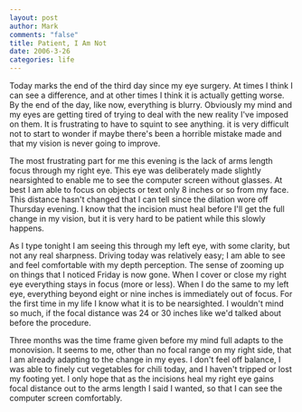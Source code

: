 ```yaml
--- 
layout: post
author: Mark
comments: "false"
title: Patient, I Am Not
date: 2006-3-26
categories: life
---
```

Today marks the end of the third day since my eye surgery. At times I think I can see a difference, and at other times I think it is actually getting worse. By the end of the day, like now, everything is blurry. Obviously my mind and my eyes are getting tired of trying to deal with the new reality I've imposed on them. It is frustrating to have to squint to see anything. it is very difficult not to start to wonder if maybe there's been a horrible mistake made and that my vision is never going to improve.

The most frustrating part for me this evening is the lack of arms length focus through my right eye. This eye was deliberately made slightly nearsighted to enable me to see the computer screen without glasses. At best I am able to focus on objects or text only 8 inches or so from my face. This distance hasn't changed that I can tell since the dilation wore off Thursday evening. I know that the incision must heal before I'll get the full change in my vision, but it is very hard to be patient while this slowly happens.

As I type tonight I am seeing this through my left eye, with some clarity, but not any real sharpness. Driving today was relatively easy; I am able to see and feel comfortable with my depth perception. The sense of zooming up on things that I noticed Friday is now gone. When I cover or close my right eye everything stays in focus (more or less). When I do the same to my left eye, everything beyond eight or nine inches is immediately out of focus. For the first time in my life I know what it is to be nearsighted. I wouldn't mind so much, if the focal distance was 24 or 30 inches like we'd talked about before the procedure.

Three months was the time frame given before my mind full adapts to the monovision. It seems to me, other than no focal range on my right side, that I am already adapting to the change in my eyes. I don't feel off balance, I was able to finely cut vegetables for chili today, and I haven't tripped or lost my footing yet. I only hope that as the incisions heal my right eye gains focal distance out to the arms length I said I wanted, so that I can see the computer screen comfortably.
